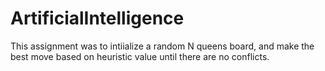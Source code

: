 # ArtificialIntelligence

This assignment was to intiialize a random N queens board, and make the best move based on heuristic value until there are no conflicts.
